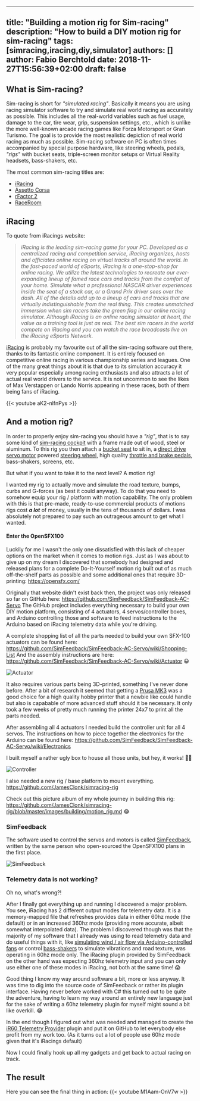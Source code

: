 
---
title: "Building a motion rig for Sim-racing"
description: "How to build a DIY motion rig for sim-racing"
tags: [simracing,iracing,diy,simulator]
authors: []
author: Fabio Berchtold
date: 2018-11-27T15:56:39+02:00
draft: false
---

## What is Sim-racing?

Sim-racing is short for *"simulated racing"*. Basically it means you are using racing simulator software to try and simulate real world racing as accurately as possible. This includes all the real-world variables such as fuel usage, damage to the car, tire wear, grip, suspension settings, etc., which is unlike the more well-known arcade racing games like Forza Motorsport or Gran Turismo. The goal is to provide the most realistic depiction of real world racing as much as possible. Sim-racing software on PC is often times accompanied by special purpose hardware, like steering wheels, pedals, *"rigs"* with bucket seats, triple-screen monitor setups or Virtual Reality headsets, bass-shakers, etc.

The most common sim-racing titles are:
- [iRacing](https://en.wikipedia.org/wiki/IRacing)
- [Assetto Corsa](https://en.wikipedia.org/wiki/Assetto_Corsa)
- [rFactor 2](https://en.wikipedia.org/wiki/RFactor_2)
- [RaceRoom](https://en.wikipedia.org/wiki/RaceRoom)

## iRacing

To quote from iRacings website:
> *iRacing is the leading sim-racing game for your PC. Developed as a centralized racing and competition service, iRacing organizes, hosts and officiates online racing on virtual tracks all around the world. In the fast-paced world of eSports, iRacing is a one-stop-shop for online racing. We utilize the latest technologies to recreate our ever-expanding lineup of famed race cars and tracks from the comfort of your home. Simulate what a professional NASCAR driver experiences inside the seat of a stock car, or a Grand Prix driver sees over the dash. All of the details add up to a lineup of cars and tracks that are virtually indistinguishable from the real thing. This creates unmatched immersion when sim racers take the green flag in our online racing simulator. Although iRacing is an online racing simulator at heart, the value as a training tool is just as real. The best sim racers in the world compete on iRacing and you can watch the race broadcasts live on the iRacing eSports Network.*

[iRacing](https://www.iracing.com/) is probably my favourite out of all the sim-racing software out there, thanks to its fantastic online component. It is entirely focused on competitive online racing in various championship series and leagues. One of the many great things about it is that due to its simulation accuracy it very popular especially among racing enthusiasts and also attracts a lot of actual real world drivers to the service. It is not uncommon to see the likes of Max Verstappen or Lando Norris appearing in these races, both of them being fans of iRacing.

{{< youtube aK2-nlfnPys >}}

## And a motion rig?

In order to properly enjoy sim-racing you should have a *"rig"*, that is to say some kind of [sim-racing cockpit](https://sim-lab.eu/) with a frame made out of wood, steel or aluminum. To this rig you then attach a [bucket seat](https://www.sparco-official.com/en/rev-rev-ii.html) to sit in, a [direct drive servo motor](https://simracingcockpit.com/direct-drive-wheels/) powered [steering wheel](https://www.ascher-racing.com/shop/f64-usb-v2/), high quality [throttle and brake pedals](https://heusinkveld.com/shop/sim-pedals/sim-pedals-sprint/), bass-shakers, screens, etc.

But what if you want to take it to the next level? A motion rig!

I wanted my rig to actually move and simulate the road texture, bumps, curbs and G-forces (as best it could anyway). To do that you need to somehow equip your rig / platform with motion capability. The only problem with this is that pre-made, ready-to-use commercial products of motions rigs cost ***a lot*** of money, usually in the tens of thousands of dollars. I was absolutely not prepared to pay such an outrageous amount to get what I wanted.

#### Enter the OpenSFX100

Luckily for me I wasn't the only one dissatisfied with this lack of cheaper options on the market when it comes to motion rigs. Just as I was about to give up on my dream I discovered that somebody had designed and released plans for a complete Do-It-Yourself motion rig built out of as much off-the-shelf parts as possible and some additional ones that require 3D-printing: https://opensfx.com/

Originally that website didn't exist back then, the project was only released so far on GitHub here: https://github.com/SimFeedback/SimFeedback-AC-Servo
The GitHub project includes everything necessary to build your own DIY motion platform, consisting of 4 actuators, 4 servos/controller boxes, and Arduino controlling those and software to feed instructions to the Arduino based on iRacing telemetry data while you're driving.

A complete shopping list of all the parts needed to build your own SFX-100 actuators can be found here: https://github.com/SimFeedback/SimFeedback-AC-Servo/wiki/Shopping-List
And the assembly instructions are here: https://github.com/SimFeedback/SimFeedback-AC-Servo/wiki/Actuator 😀 

![Actuator](https://raw.githubusercontent.com/JamesClonk/simracing-rig/master/images/building/59_FoVcSXn.jpeg)

It also requires various parts being 3D-printed, something I've never done before. After a bit of research it seemed that getting a [Prusa MK3](https://www.prusa3d.com/) was a good choice for a high quality hobby printer that a newbie like could handle but also is capabable of more advanced stuff should it be necessary. It only took a few weeks of pretty much running the printer 24x7 to print all the parts needed. 

After assembling all 4 actuators I needed build the controller unit for all 4 servos. The instructions on how to piece together the electronics for the Arduino can be found here: https://github.com/SimFeedback/SimFeedback-AC-Servo/wiki/Electronics

I built myself a rather ugly box to house all those units, but hey, it works! 🤷‍♂️

![Controller](https://raw.githubusercontent.com/JamesClonk/simracing-rig/master/images/building/66_TxrYSBe.jpeg)

I also needed a new rig / base platform to mount everything.
https://github.com/JamesClonk/simracing-rig

Check out this picture album of my whole journey in building this rig: https://github.com/JamesClonk/simracing-rig/blob/master/images/building/motion_rig.md 😂

### SimFeedback

The software used to control the servos and motors is called [SimFeedback](https://github.com/SimFeedback/SimFeedback-AC-Servo), written by the same person who open-sourced the OpenSFX100 plans in the first place.

![SimFeedback](/images/simfeedback.png)

### Telemetry data is not working?

Oh no, what's wrong?!

After I finally got everything up and running I discovered a major problem. You see, iRacing has 2 different output modes for telemetry data. It is a memory-mapped file that refreshes provides data in either 60hz mode (the default) or in an increased 360hz mode (providing more accurate, albeit somewhat interpolated data). The problem I discovered though was that the majority of my software that I already was using to read telemetry data and do useful things with it, like [simulating wind / air flow via Arduino-controlled fans](https://www.youtube.com/watch?v=7fEaeoBWdHo) or control [bass-shakers](https://thebuttkicker.com/buttkicker-lfe/) to simulate vibrations and road texture, was operating in 60hz mode only. The iRacing plugin provided by SimFeedback on the other hand was expecting 360hz telemetry input and you can only use either one of these modes in iRacing, not both at the same time! 😱

Good thing I know my way around software a bit, more or less anyway. 
It was time to dig into the source code of SimFeedback or rather its plugin interface. Having never before worked with C# this turned out to be quite the adventure, having to learn my way around an entirely new language just for the sake of writing a 60hz telemetry plugin for myself might sound a bit like overkill. 😂

In the end though I figured out what was needed and managed to create the [iR60 Telemetry Provider](https://github.com/JamesClonk/iR60TelemetryProvider) plugin and put it on GitHub to let everybody else profit from my work too. (As it turns out a lot of people use 60hz mode given that it's iRacings default)

Now I could finally hook up all my gadgets and get back to actual racing on track.

## The result

Here you can see the final thing in action:
{{< youtube M1Aam-OnV7w >}}

